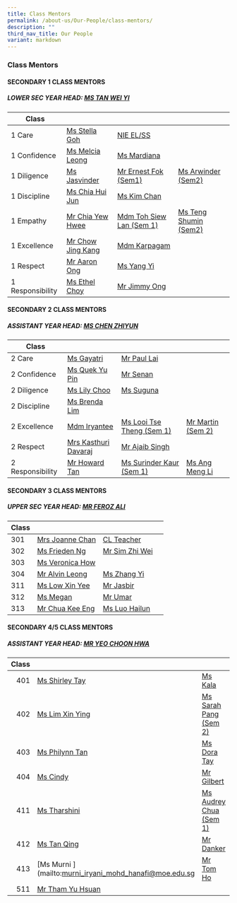 ```yaml
---
title: Class Mentors
permalink: /about-us/Our-People/class-mentors/
description: ""
third_nav_title: Our People
variant: markdown
---
```

### Class Mentors

#### SECONDARY 1 CLASS MENTORS

##### LOWER SEC YEAR HEAD: [MS TAN WEI YI](mailto:tan_wei_yi@moe.edu.sg)

| Class 	|  	|  	|  	|
|---	|---	|---	|---	|
| 1 Care 	| [Ms Stella Goh](mailto:stella_goh@moe.edu.sg)| [NIE EL/SS ](mailto:)	|
| 1 Confidence 	| [Ms Melcia Leong](mailto:hui_lin_melcia_leong@moe.edu.sg)	| [Ms Mardiana](mailto:) 	|
| 1 Diligence 	| [Ms Jasvinder](mailto:jasvinder_kaur_pannu@moe.edu.sg) | [Mr Ernest Fok (Sem1)](mailto:fok_chee_wel@moe.edu.sg) |  [Ms Arwinder (Sem2)](mailto:)  	|
| 1 Discipline 	| [Ms Chia Hui Jun](mailto:chia_hui_jun@moe.edu.sg) 	| [Ms Kim Chan](mailto:)	|
| 1 Empathy 	| [Mr Chia Yew Hwee](mailto:chia_yew_hwee@moe.edu.sg) | [Mdm Toh Siew Lan (Sem 1)](mailto:toh_siew_lan@moe.edu.sg)|  [Ms Teng Shumin (Sem2)](mailto:)  	|
| 1 Excellence 	|[Mr Chow Jing Kang](mailto:Chow_Jing_Kang@moe.edu.sg) | [Mdm Karpagam](mailto:ulaganathan_karpagam@moe.edu.sg)|
| 1 Respect 	| [Mr Aaron Ong](mailto:ong_meng_yeow_aaron@moe.edu.sg) 	|  [Ms Yang Yi](mailto:Yang_Yi@moe.edu.sg)	| 
| 1 Responsibility 	| [Ms Ethel Choy](mailto:choy_hui_zhen_ethel@moe.edu.sg) | [Mr Jimmy Ong](mailto:ong_meng_guan_jimmy@moe.edu.sg)	|

#### SECONDARY 2 CLASS MENTORS

##### ASSISTANT YEAR HEAD: [MS CHEN ZHIYUN](mailto:chen_zhiyun@moe.edu.sg)

| Class 	|  	|  	|  	|
|---	|---	|---	|---	|
| 2 Care  	| [Ms Gayatri](mailto:gayatri_devi@moe.edu.sg)|  [Mr Paul Lai](mailto:paul_lai_chyi_shyan@moe.edu.sg)	|  	| 
| 2 Confidence  	| [Ms Quek Yu Pin](mailto:quek_yu_pin@moe.edu.sg)	|[Mr Senan](mailto:senan_b_long@moe.edu.sg)| 	| 
|2 Diligence 	| [Ms Lily Choo](mailto:choo_li_chin_lily@moe.edu.sg) 	| [Ms Suguna](mailto:manikandan_suguna@moe.edu.sg) 	|  	| 
|  2 Discipline 	| [Ms Brenda Lim ](mailto:lim_jing_qi_brenda@moe.edu.sg)	| 	| 
| 2 Excellence | [Mdm Iryantee ](mailto:iryantee_jaffar@moe.edu.sg)	| [Ms Looi Tse Theng (Sem 1)](mailto:looi_tse_theng@moe.edu.sg)	| [Mr Martin (Sem 2)](mailto:)	  	| 
| 2 Respect | [Mrs Kasthuri Davaraj](mailto:kasthuri_mahanthran@moe.edu.sg) 	| [Mr Ajaib Singh](mailto:ajaib_singh_gurbachan_s@moe.edu.sg)| 
| 2 Responsibility 		| [Mr Howard Tan](mailto:tan_ching_hau_howard@moe.edu.sg) 	|[Ms Surinder Kaur (Sem 1) ](mailto:surinder_kaur@moe.edu.sg) 	|  [Ms Ang Meng Li](mailto:ang_meng_li@moe.edu.sg)|  |



#### SECONDARY 3 CLASS MENTORS

##### UPPER SEC YEAR HEAD: [MR FEROZ ALI](mailto:feroz_ali@moe.edu.sg)

| Class 	|  	|  	|  	|
|---	|---	|---	|---	|
| 301 	| [Mrs Joanne Chan ](mailto:jia_en_joanne_loo@moe.edu.sg)		|  [CL Teacher](mailto:)	|  	|
| 302 	| [Ms Frieden Ng](mailto:ng_chih_qing@moe.edu.sg)	| [Mr Sim Zhi Wei](mailto:sim_zhi_wei@moe.edu.sg) 	|  	|
| 303 	|[ Ms Veronica How ](mailto:how_xin_yi_veronica@moe.edu.sg)	| 	|  	|
| 304 	|[ Mr Alvin Leong](mailto:leong_wei_jie_alvin@moe.edu.sg)	| [Ms Zhang Yi ](mailto:zhang_yi_a@moe.edu.sg)	|
| 311 	| [Ms Low Xin Yee](mailto:low_xin_yee@moe.edu.sg)	| [Mr Jasbir](mailto:) 	|  	|
| 312 	| [Ms Megan](mailto:goh_xin_yi_megan@moe.edu.sg) 	|[ Mr Umar](mailto:)
| 313 	| [Mr Chua Kee Eng ](mailto:chua_kee_eng@moe.edu.sg)	| [Ms Luo Hailun](mailto:luo_hailun@moe.edu.sg)|	|


#### SECONDARY 4/5 CLASS MENTORS

##### ASSISTANT YEAR HEAD: [MR YEO CHOON HWA](mailto:yeo_choon_hwa@moe.edu.sg)

| Class 	|  	|  	|  	|
|---:	|---	|---	|---	|
| 401 	| [Ms Shirley Tay](mailto:Shirley_Tay@moe.edu.sg)	| [Ms Kala](mailto:kala_devi_santha_kumar@moe.edu.sg) 	|  	|
| 402 	|  [Ms Lim Xin Ying](mailto:lim_xin_ying_1@moe.edu.sg) 	| [Ms Sarah Pang (Sem 2)](mailto:Sarah_PANG_PEI_WEN@moe.edu.sg) 	|  	|
| 403 	| [Ms Philynn Tan](mailto:tan_hong_bee_philynn@moe.edu.sg) 	| [Ms Dora Tay ](mailto:dora_tay_hui_xuan@moe.edu.sg)	|  	|
| 404 	| [Ms Cindy](mailto:yew_siew_ping_cindy@moe.edu.sg)	| [Mr Gilbert ](mailto:gilbert_tan_wei_beng@moe.edu.sg)	|  	|
| 411 	| [Ms Tharshini ](mailto:tharshini_karthigesan@moe.edu.sg)	| [Ms Audrey Chua (Sem 1)](mailto:chua_sing_li_audrey@moe.edu.sg) 	|  	|
| 412 	| [Ms Tan Qing](mailto:tan_qing@moe.edu.sg)	| [Mr Danker](mailto:gerard_danker@moe.edu.sg)	|  	|
| 413 	| [Ms Murni ](mailto:murni_iryani_mohd_hanafi@moe.edu.sg	| [Mr Tom Ho ](mailto:ho_hai_long@moe.edu.sg)	| 
| 511 	| [Mr Tham Yu Hsuan](mailto:tham_yu_hsuan@moe.edu.sg)	|  	|  	|